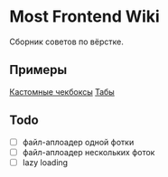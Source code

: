 # Most Frontend Wiki

Сборник советов по вёрстке.

## Примеры

[Кастомные чекбоксы](./pages/custom-checkbox.md)
[Табы](./pages/tabs.md)

## Todo

* [ ] файл-аплоадер одной фотки
* [ ] файл-аплоадер нескольких фоток
* [ ] lazy loading